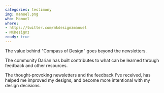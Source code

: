 ```yaml
---
categories: testimony
img: manuel.png
who: Manuel
where:
- https://twitter.com/mkdesignzmanuel
- MKDesignz
ready: true
---
```

The value behind "Compass of Design" goes beyond the newsletters.

The community Darian has built contributes to what can be learned through feedback and other resources.

The thought-provoking newsletters and the  feedback I've received, has helped me improved my designs, and become more intentional with my design decisions.
